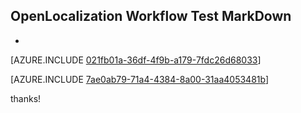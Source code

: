 ## OpenLocalization Workflow Test MarkDown
* 

[AZURE.INCLUDE [021fb01a-36df-4f9b-a179-7fdc26d68033](calleeMd1.md)]



[AZURE.INCLUDE [7ae0ab79-71a4-4384-8a00-31aa4053481b](calleeMd2.md)]

 
thanks!